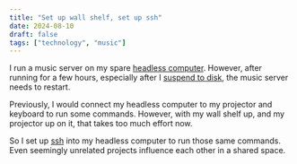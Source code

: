 ```yaml
---
title: "Set up wall shelf, set up ssh"
date: 2024-08-10
draft: false
tags: ["technology", "music"]
---
```

I run a music server on my spare [headless computer](https://en.wikipedia.org/wiki/Next_Unit_of_Computing). However, after running for a few hours, especially after I [suspend to disk](https://wiki.archlinux.org/title/Power_management/Suspend_and_hibernate), the music server needs to restart. 

Previously, I would connect my headless computer to my projector and keyboard to run some commands. However, with my wall shelf up, and my projector up on it, that takes too much effort now.

So I set up [ssh](https://wiki.archlinux.org/title/OpenSSH) into my headless computer to run those same commands. Even seemingly unrelated projects influence each other in a shared space.